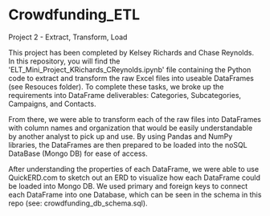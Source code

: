 # Crowdfunding_ETL
Project 2 - Extract, Transform, Load

This project has been completed by Kelsey Richards and Chase Reynolds. 
In this repository, you will find the 'ELT_Mini_Project_KRichards_CReynolds.ipynb' file containing the Python code to extract and transform the raw Excel files into useable DataFrames (see Resouces folder). To complete these tasks, we broke up the requirements into DataFrame deliverables: Categories, Subcategories, Campaigns, and Contacts. 

From there, we were able to transform each of the raw files into DataFrames with column names and organization that would be easily understandable by another analyst to pick up and use. By using Pandas and NumPy libraries, the DataFrames are then prepared to be loaded into the noSQL DataBase (Mongo DB) for ease of access. 

After understanding the properties of each DataFrame, we were able to use QuickERD.com to sketch out an ERD to visualize how each DataFrame could be loaded into Mongo DB. We used primary and foreign keys to connect each DataFrame into one Database, which can be seen in the schema in this repo (see: crowdfunding_db_schema.sql).
